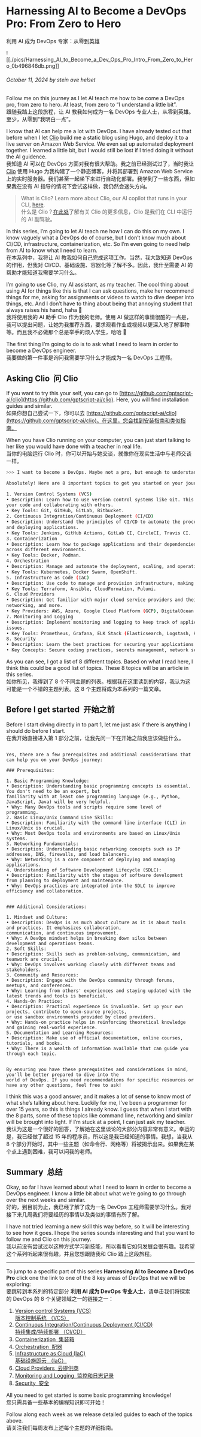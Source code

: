 # Harnessing AI to Become a DevOps Pro: From Zero to Hero  
利用 AI 成为 DevOps 专家：从零到英雄

![[./pics/Harnessing_AI_to_Become_a_Dev_Ops_Pro_Intro_From_Zero_to_Hero_0b496846db.png]]

###### October 11, 2024 by stein ove helset  

Follow me on this journey as I let AI teach me how to be come a DevOps pro, from zero to hero. At least, from zero to “I understand a little bit”.  
跟随我踏上这段旅程，让 AI 教我如何成为一名 DevOps 专业人士，从零到英雄。至少，从零到“我明白一点”。

I know that AI can help me a lot with DevOps. I have already tested out that before when I let [Clio](https://github.com/gptscript-ai/clio) build me a static blog using Hugo, and deploy it to a live server on Amazon Web Service. We even sat up automated deployment together. I learned a little bit, but I would still be lost if I tried doing it without the AI guidence.  
我知道 AI 可以在 DevOps 方面对我有很大帮助。我之前已经测试过了，当时我让 [Clio](https://github.com/gptscript-ai/clio) 使用 Hugo 为我构建了一个静态博客，并将其部署到 Amazon Web Service 上的实时服务器。我们甚至一起坐下来进行自动化部署。我学到了一些东西，但如果我在没有 AI 指导的情况下尝试这样做，我仍然会迷失方向。

> What is Clio? Learn more about Clio, our AI copilot that runs in your CLI, [here](https://blog.cl.io/).  
> 什么是 Clio？[在此处](https://blog.cl.io/)了解有关 Clio 的更多信息，Clio 是我们在 CLI 中运行的 AI 副驾驶。

In this series, I’m going to let AI teach me how I can do this on my own. I know vaguely what a DevOps do of course, but I don’t know much about CI/CD, infrastructure, containerization, etc. So I’m even going to need help from AI to know what I need to learn.  
在本系列中，我将让 AI 教我如何自己完成这项工作。当然，我大致知道 DevOps 的作用，但我对 CI/CD、基础设施、容器化等了解不多。因此，我什至需要 AI 的帮助才能知道我需要学习什么。

I’m going to use Clio, my AI assistant, as my teacher. The cool thing about using AI for things like this is that I can ask questions, make her recommend things for me, asking for assignments or videos to watch to dive deeper into things, etc. And I don’t have to thing about being that annoying student that always raises his hand, haha 🙂  
我将使用我的 AI 助手 Clio 作为我的老师。使用 AI 做这样的事情很酷的一点是，我可以提出问题，让她为我推荐东西，要求观看作业或视频以更深入地了解事物等。而且我不必做那个总是举手的烦人学生，哈哈 🙂

The first thing I’m going to do is to ask what I need to learn in order to become a DevOps engineer.  
我要做的第一件事是询问我需要学习什么才能成为一名 DevOps 工程师。

## Asking Clio  问 Clio

If you want to try this your self, you can go to [https://github.com/gptscript-ai/clio](https://github.com/gptscript-ai/clio). Here, you will find installation guides and similar.  
如果你想自己尝试一下，你可以去 [https://github.com/gptscript-ai/clio](https://github.com/gptscript-ai/clio)。在这里，您会找到安装指南和类似指南。

When you have Clio running on your computer, you can just start talking to her like you would have done with a teacher in real life.  
当你的电脑运行 Clio 时，你可以开始与她交谈，就像你在现实生活中与老师交谈一样。

```bash
>>> I want to become a DevOps. Maybe not a pro, but enough to understand how things work and even build and deploy projects to the cloud. Can you briefly describe 8 important topics I need to learn? Start with the basics please.

Absolutely! Here are 8 important topics to get you started on your journey to becoming proficient in DevOps:

1. Version Control Systems (VCS)
• Description: Learn how to use version control systems like Git. This is fundamental for tracking changes in
your code and collaborating with others.
• Key Tools: Git, GitHub, GitLab, Bitbucket.
2. Continuous Integration/Continuous Deployment (CI/CD)
• Description: Understand the principles of CI/CD to automate the process of integrating code changes, testing,
and deploying applications.
• Key Tools: Jenkins, GitHub Actions, GitLab CI, CircleCI, Travis CI.
3. Containerization
• Description: Learn how to package applications and their dependencies into containers to ensure consistency
across different environments.
• Key Tools: Docker, Podman.
4. Orchestration
• Description: Manage and automate the deployment, scaling, and operation of containers.
• Key Tools: Kubernetes, Docker Swarm, OpenShift.
5. Infrastructure as Code (IaC)
• Description: Use code to manage and provision infrastructure, making it easier to automate and scale.
• Key Tools: Terraform, Ansible, CloudFormation, Pulumi.
6. Cloud Providers
• Description: Get familiar with major cloud service providers and their services for computing, storage,
networking, and more.
• Key Providers: AWS, Azure, Google Cloud Platform (GCP), DigitalOcean.
7. Monitoring and Logging
• Description: Implement monitoring and logging to keep track of application performance and troubleshoot
issues.
• Key Tools: Prometheus, Grafana, ELK Stack (Elasticsearch, Logstash, Kibana), Splunk.
8. Security
• Description: Learn the best practices for securing your applications and infrastructure.
• Key Concepts: Secure coding practices, secrets management, network security, compliance.
```

As you can see, I got a list of 8 different topics. Based on what I read here, I think this could be a good list of topics. These 8 topics will be an article in this series.  
如你所见，我得到了 8 个不同主题的列表。根据我在这里读到的内容，我认为这可能是一个不错的主题列表。这 8 个主题将成为本系列的一篇文章。

## Before I get started  开始之前

Before I start diving directly in to part 1, let me just ask if there is anything I should do before I start.  
在我开始直接进入第 1 部分之前，让我先问一下在开始之前我应该做些什么。

```>>>

Yes, there are a few prerequisites and additional considerations that can help you on your DevOps journey:

### Prerequisites:

1. Basic Programming Knowledge:
• Description: Understanding basic programming concepts is essential. You don't need to be an expert, but
familiarity with at least one programming language (e.g., Python, JavaScript, Java) will be very helpful.
• Why: Many DevOps tools and scripts require some level of programming.
2. Basic Linux/Unix Command Line Skills:
• Description: Familiarity with the command line interface (CLI) in Linux/Unix is crucial.
• Why: Most DevOps tools and environments are based on Linux/Unix systems.
3. Networking Fundamentals:
• Description: Understanding basic networking concepts such as IP addresses, DNS, firewalls, and load balancers.
• Why: Networking is a core component of deploying and managing applications.
4. Understanding of Software Development Lifecycle (SDLC):
• Description: Familiarity with the stages of software development from planning to deployment and maintenance.
• Why: DevOps practices are integrated into the SDLC to improve efficiency and collaboration.


### Additional Considerations:

1. Mindset and Culture:
• Description: DevOps is as much about culture as it is about tools and practices. It emphasizes collaboration,
communication, and continuous improvement.
• Why: A DevOps mindset helps in breaking down silos between development and operations teams.
2. Soft Skills:
• Description: Skills such as problem-solving, communication, and teamwork are crucial.
• Why: DevOps involves working closely with different teams and stakeholders.
3. Community and Resources:
• Description: Engage with the DevOps community through forums, meetups, and conferences.
• Why: Learning from others' experiences and staying updated with the latest trends and tools is beneficial.
4. Hands-On Practice:
• Description: Practical experience is invaluable. Set up your own projects, contribute to open-source projects,
or use sandbox environments provided by cloud providers.
• Why: Hands-on practice helps in reinforcing theoretical knowledge and gaining real-world experience.
5. Documentation and Learning Resources:
• Description: Make use of official documentation, online courses, tutorials, and books.
• Why: There is a wealth of information available that can guide you through each topic.


By ensuring you have these prerequisites and considerations in mind, you'll be better prepared to dive into the
world of DevOps. If you need recommendations for specific resources or have any other questions, feel free to ask!
```

I think this was a good answer, and it makes a lot of sense to know most of what she’s talking about here. Luckily for me, I’ve been a programmer for over 15 years, so this is things I already know. I guess that when I start with the 8 parts, some of these topics like command line, networking and similar will be brought into light. If I’m stuck at a point, I can just ask my teacher.  
我认为这是一个很好的回答，了解她在这里谈论的大部分内容非常有意义。幸运的是，我已经做了超过 15 年的程序员，所以这是我已经知道的事情。我想，当我从 8 个部分开始时，其中一些主题（如命令行、网络等）将被揭示出来。如果我在某个点上遇到困难，我可以问我的老师。

## Summary  总结

Okay, so far I have learned about what I need to learn in order to become a DevOps engineer. I know a little bit about what we’re going to go through over the next weeks and similar.  
好的，到目前为止，我已经了解了成为一名 DevOps 工程师需要学习什么。我对接下来几周我们将要经历的事情以及类似的事情有所了解。

I have not tried learning a new skill this way before, so it will be interesting to see how it goes. I hope the series sounds interesting and that you want to follow me and Clio on this journey.  
我以前没有尝试过以这种方式学习新技能，所以看看它如何发展会很有趣。我希望这个系列听起来很有趣，并且您想跟随我和 Clio 踏上这段旅程。

---

To jump to a specific part of this series **Harnessing AI to Become a DevOps Pro** click one the link to one of the 8 key areas of DevOps that we will be exploring:  
要跳转到本系列的特定部分 **利用 AI 成为 DevOps 专业人士**，请单击我们将探索的 DevOps 的 8 个关键领域之一的链接之一：

1. [Version control Systems (VCS)  
    版本控制系统 （VCS）](https://acorn-preview.vercel.app/resources/tutorials/harnessing-ai-to-become-a-devops-pro-part-1-version-control-systems)
2. [Continuous Integration/Continuous Deployment (CI/CD)  
    持续集成/持续部署 （CI/CD）](https://www.acorn.io/resources/tutorials/harnessing-ai-to-become-a-devops-pro-part-2-ci-cd)
3. [Containerization  集装箱](https://www.acorn.io/resources/tutorials/harnessing-ai-to-become-a-devops-pro-part-3-containerization)
4. [Orchestration  配器](https://www.acorn.io/resources/tutorials/harnessing-ai-to-become-a-devops-pro-part-4-orchestration)
5. [Infrastructure as Cloud (IaC)  
    基础设施即云 （IaC）](https://www.acorn.io/resources/tutorials/harnessing-ai-to-become-a-devops-pro-part-5-iac)
6. [Cloud Providers  云提供商](https://www.acorn.io/resources/tutorials/harnessing-ai-to-become-a-devops-pro-part-6-cloud-providers)
7. [Monitoring and Logging  监控和日志记录](https://www.acorn.io/resources/tutorials/harnessing-ai-to-become-a-devops-pro-part-7-monitoring-and-logging)
8. [Security  安全](https://www.acorn.io/resources/tutorials/harnessing-ai-to-become-a-devops-pro-intro-from-zero-to-hero/_wp_link_placeholder)

All you need to get started is some basic programming knowledge!  
您只需具备一些基本的编程知识即可开始！

Follow along each week as we release detailed guides to each of the topics above.  
请关注我们每周发布上述每个主题的详细指南。